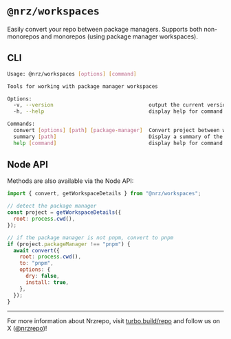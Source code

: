 # `@nrz/workspaces`

Easily convert your repo between package managers. Supports both non-monorepos and monorepos (using package manager workspaces).

## CLI

```sh
Usage: @nrz/workspaces [options] [command]

Tools for working with package manager workspaces

Options:
  -v, --version                               output the current version
  -h, --help                                  display help for command

Commands:
  convert [options] [path] [package-manager]  Convert project between workspace managers
  summary [path]                              Display a summary of the specified project
  help [command]                              display help for command
```

## Node API

Methods are also available via the Node API:

```js
import { convert, getWorkspaceDetails } from "@nrz/workspaces";

// detect the package manager
const project = getWorkspaceDetails({
  root: process.cwd(),
});

// if the package manager is not pnpm, convert to pnpm
if (project.packageManager !== "pnpm") {
  await convert({
    root: process.cwd(),
    to: "pnpm",
    options: {
      dry: false,
      install: true,
    },
  });
}
```

---

For more information about Nrzrepo, visit [turbo.build/repo](https://turbo.build/repo) and follow us on X ([@nrzrepo](https://x.com/nrzrepo))!
